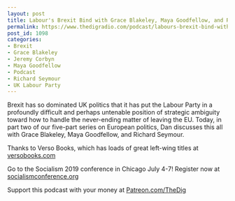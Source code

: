```yaml
---
layout: post
title: Labour's Brexit Bind with Grace Blakeley, Maya Goodfellow, and Richard Seymour
permalink: https://www.thedigradio.com/podcast/labours-brexit-bind-with-grace-blakeley-maya-goodfellow-and-richard-seymour/index.html
post_id: 1098
categories: 
- Brexit
- Grace Blakeley
- Jeremy Corbyn
- Maya Goodfellow
- Podcast
- Richard Seymour
- UK Labour Party
---
```


Brexit has so dominated UK politics that it has put the Labour Party in a profoundly difficult and perhaps untenable position of strategic ambiguity toward how to handle the never-ending matter of leaving the EU. Today, in part two of our five-part series on European politics, Dan discusses this all with Grace Blakeley, Maya Goodfellow, and Richard Seymour. 

Thanks to Verso Books, which has loads of great left-wing titles at 
[versobooks.com](http://versobooks.com)

Go to the Socialism 2019 conference in Chicago July 4-7! Register now at 
[socialismconference.org](http://socialismconference.org)

Support this podcast with your money at 
[Patreon.com/TheDig](http://Patreon.com/TheDig)